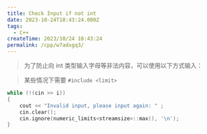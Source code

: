```yaml
---
title: Check Input if not int
date: 2023-10-24T18:43:24.000Z
tags:
  - C++
createTime: 2023/10/24 18:43:24
permalink: /cpp/w7adxgq3/
---
```


> 为了防止向 int 类型输入字母等非法内容，可以使用以下方式输入：

<!--more-->
> 某些情况下需要 `#include <limit>`

```c++
while (!(cin >> i))
{
    cout << "Invalid input, please input again: " ;
    cin.clear();
    cin.ignore(numeric_limits<streamsize>::max(), '\n');
}
```